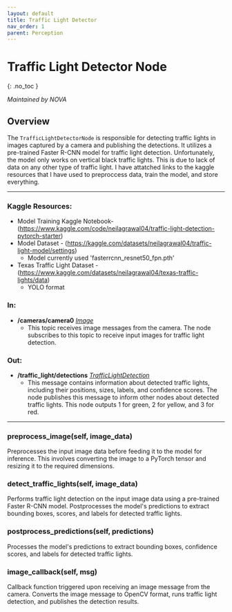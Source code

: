 ```yaml
---
layout: default
title: Traffic Light Detector
nav_order: 1
parent: Perception
---
```


# Traffic Light Detector Node
{: .no_toc }

*Maintained by NOVA*

## Overview
The `TrafficLightDetectorNode` is responsible for detecting traffic lights in images captured by a camera and publishing the detections. It utilizes a pre-trained Faster R-CNN model for traffic light detection. Unfortunately, the model only works on vertical black traffic lights. This is due to lack of data on any other type of traffic light. I have attatched links to the kaggle resources that I have used to preproccess data, train the model, and store everything.

---

### Kaggle Resources:
- Model Training Kaggle Notebook- (https://www.kaggle.com/code/neilagrawal04/traffic-light-detection-pytorch-starter)
- Model Dataset - (https://kaggle.com/datasets/neilagrawal04/traffic-light-model/settings)
    - Model currently used 'fasterrcnn_resnet50_fpn.pth'
- Texas Traffic Light Dataset - (https://www.kaggle.com/datasets/neilagrawal04/texas-traffic-lights/data)
    - YOLO format

### In:
- **/cameras/camera0** [*Image*](https://docs.ros.org/en/melodic/api/sensor_msgs/html/msg/Image.html)
  - This topic receives image messages from the camera. The node subscribes to this topic to receive input images for traffic light detection.

### Out:
- **/traffic_light/detections** [*TrafficLightDetection*](../messages.md#trafficlightdetection)
  - This message contains information about detected traffic lights, including their positions, sizes, labels, and confidence scores. The node publishes this message to inform other nodes about detected traffic lights. This node outputs 1 for green, 2 for yellow, and 3 for red.

---

### preprocess_image(self, image_data)
Preprocesses the input image data before feeding it to the model for inference. This involves converting the image to a PyTorch tensor and resizing it to the required dimensions.

### detect_traffic_lights(self, image_data)
Performs traffic light detection on the input image data using a pre-trained Faster R-CNN model. Postprocesses the model's predictions to extract bounding boxes, scores, and labels for detected traffic lights.

### postprocess_predictions(self, predictions)
Processes the model's predictions to extract bounding boxes, confidence scores, and labels for detected traffic lights.

### image_callback(self, msg)
Callback function triggered upon receiving an image message from the camera. Converts the image message to OpenCV format, runs traffic light detection, and publishes the detection results.
